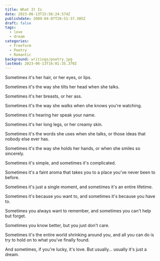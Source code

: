 ```yaml
---
title: What It Is
date: 2023-06-13T15:56:24.574Z
publishdate: 2009-04-07T20:51:37.305Z
draft: false
tags:
  - love
  - dream
categories:
  - Freeform
  - Poetry
  - Romantic
background: writings/poetry.jpg
lastmod: 2023-06-13T16:01:35.370Z
---
```


Sometimes it's her hair, or her eyes, or lips.

Sometimes it's the way she tilts her head when she talks.

Sometimes it's her breasts, or her ass.

Sometimes it's the way she walks when she knows you're watching.

Sometimes it's hearing her speak your name.

Sometimes it's her long legs, or her creamy skin.

Sometimes it's the words she uses when she talks, or those ideas that nobody else ever has.

Sometimes it's the way she holds her hands, or when she smiles so sincerely.

Sometimes it's simple, and sometimes it's complicated.

Sometimes it's a faint aroma that takes you to a place you've never been to before.

Sometimes it's just a single moment, and sometimes it's an entire lifetime.

Sometimes it's because you want to, and sometimes it's because you have to.

Sometimes you always want to remember, and sometimes you can't help but forget.

Sometimes you know better, but you just don't care.

Sometimes it's the entire world shrinking around you, and all you can do is try to hold on to what you've finally found.


And sometimes, if you're lucky, it's love.
But usually... usually it's just a dream.
